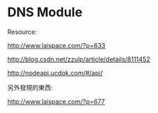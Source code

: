 DNS Module
============
Resource:

http://www.laispace.com/?p=633

http://blog.csdn.net/zzulp/article/details/8111452

http://nodeapi.ucdok.com/#/api/

另外發現的東西:

http://www.laispace.com/?p=677